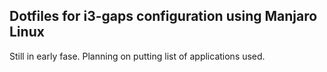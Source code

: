 ## Dotfiles for i3-gaps configuration using Manjaro Linux

Still in early fase. Planning on putting list of applications used.



